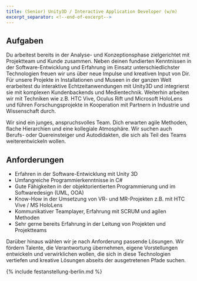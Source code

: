 ```yaml
---
title: (Senior) Unity3D / Interactive Application Developer (w/m)
excerpt_separator: <!--end-of-excerpt-->
---
```

## Aufgaben

Du arbeitest bereits in der Analyse- und Konzeptionsphase zielgerichtet mit Projektteam und Kunde zusammen. Neben deinen fundierten Kenntnissen in der Software-Entwicklung und Erfahrung im Einsatz unterschiedlichster Technologien freuen wir uns über neue Impulse und kreativen Input von Dir. Für unsere Projekte in Installationen und Museen in der ganzen Welt erarbeitest du interaktive Echtzeitanwendungen mit Unity3D und integrierst sie mit komplexen Kundenbackends und Medientechnik. Weiterhin arbeiten wir mit Techniken wie z.B. HTC Vive, Oculus Rift und Microsoft HoloLens und führen Forschungsprojekte in Kooperation mit Partnern in Industrie und Wissenschaft durch.

<!--end-of-excerpt-->

Wir sind ein junges, anspruchsvolles Team. Dich erwarten agile Methoden, flache Hierarchien und eine kollegiale Atmosphäre. Wir suchen auch Berufs- oder Quereinsteiger und Autodidakten, die sich als Teil des Teams weiterentwickeln wollen.

## Anforderungen

* Erfahren in der Software-Entwicklung mit Unity 3D
* Umfangreiche Programmierkenntnisse in C#
* Gute Fähigkeiten in der objektorientierten Programmierung und im
  Softwaredesign (UML, OOA)
* Know-How in der Umsetzung von VR- und MR-Projekten z.B. mit HTC Vive / MS
  HoloLens
* Kommunikativer Teamplayer, Erfahrung mit SCRUM und agilen Methoden
* Sehr gerne bereits Erfahrung in der Leitung von Projekten und Projektteams

Darüber hinaus wählen wir je nach Anforderung passende Lösungen. Wir fördern Talente, die Verantwortung übernehmen, eigene Vorstellungen entwickeln und verwirklichen wollen, die sich in diese Technologien vertiefen und kreative Lösungen abseits der ausgetretenen Pfade suchen. 

{% include festanstellung-berlin.md %}
